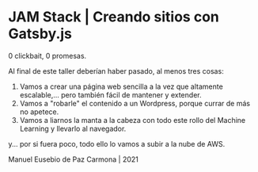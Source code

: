 # JAM Stack | Creando sitios con Gatsby.js

0 clickbait, 0 promesas. 

Al final de este taller deberían haber pasado, al menos tres cosas: 

1. Vamos a crear una página web sencilla a la vez que altamente escalable,... pero también fácil de mantener y extender. 
2. Vamos a "robarle" el contenido a un Wordpress, porque currar de más no apetece. 
3. Vamos a liarnos la manta a la cabeza con todo este rollo del Machine Learning y llevarlo al navegador. 

y... por si fuera poco, todo ello lo vamos a subir a la nube de AWS.

Manuel Eusebio de Paz Carmona | 2021
